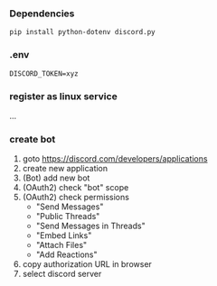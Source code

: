 ### Dependencies
```
pip install python-dotenv discord.py
```

### .env

```
DISCORD_TOKEN=xyz
```

### register as linux service
...

### create bot
1. goto https://discord.com/developers/applications
2. create new application
3. (Bot) add new bot
4. (OAuth2) check "bot" scope
5. (OAuth2) check permissions
   - "Send Messages"
   - "Public Threads"
   - "Send Messages in Threads"
   - "Embed Links"
   - "Attach Files"
   - "Add Reactions"
6. copy authorization URL in browser
7. select discord server